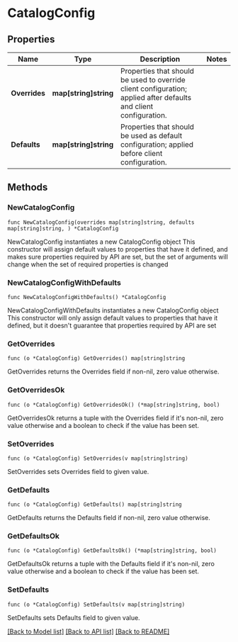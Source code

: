 # CatalogConfig

## Properties

Name | Type | Description | Notes
------------ | ------------- | ------------- | -------------
**Overrides** | **map[string]string** | Properties that should be used to override client configuration; applied after defaults and client configuration. | 
**Defaults** | **map[string]string** | Properties that should be used as default configuration; applied before client configuration. | 

## Methods

### NewCatalogConfig

`func NewCatalogConfig(overrides map[string]string, defaults map[string]string, ) *CatalogConfig`

NewCatalogConfig instantiates a new CatalogConfig object
This constructor will assign default values to properties that have it defined,
and makes sure properties required by API are set, but the set of arguments
will change when the set of required properties is changed

### NewCatalogConfigWithDefaults

`func NewCatalogConfigWithDefaults() *CatalogConfig`

NewCatalogConfigWithDefaults instantiates a new CatalogConfig object
This constructor will only assign default values to properties that have it defined,
but it doesn't guarantee that properties required by API are set

### GetOverrides

`func (o *CatalogConfig) GetOverrides() map[string]string`

GetOverrides returns the Overrides field if non-nil, zero value otherwise.

### GetOverridesOk

`func (o *CatalogConfig) GetOverridesOk() (*map[string]string, bool)`

GetOverridesOk returns a tuple with the Overrides field if it's non-nil, zero value otherwise
and a boolean to check if the value has been set.

### SetOverrides

`func (o *CatalogConfig) SetOverrides(v map[string]string)`

SetOverrides sets Overrides field to given value.


### GetDefaults

`func (o *CatalogConfig) GetDefaults() map[string]string`

GetDefaults returns the Defaults field if non-nil, zero value otherwise.

### GetDefaultsOk

`func (o *CatalogConfig) GetDefaultsOk() (*map[string]string, bool)`

GetDefaultsOk returns a tuple with the Defaults field if it's non-nil, zero value otherwise
and a boolean to check if the value has been set.

### SetDefaults

`func (o *CatalogConfig) SetDefaults(v map[string]string)`

SetDefaults sets Defaults field to given value.



[[Back to Model list]](../README.md#documentation-for-models) [[Back to API list]](../README.md#documentation-for-api-endpoints) [[Back to README]](../README.md)


